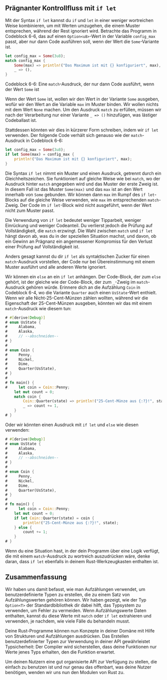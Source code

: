 ## Prägnanter Kontrollfluss mit `if let`

Mit der Syntax `if let` kannst du `if` und `let` in einer weniger wortreichen
Weise kombinieren, um mit Werten umzugehen, die einem Muster entsprechen,
während der Rest ignoriert wird. Betrachte das Programm in Codeblock 6-6, das
auf einen `Option<u8>`-Wert in der Variable `config_max` passt, aber nur dann
Code ausführen soll, wenn der Wert die `Some`-Variante ist.

```rust
let config_max = Some(3u8);
match config_max {
    Some(max) => println!("Das Maximum ist mit {} konfiguriert", max),
    _ => (),
}
```

<span class="caption">Codeblock 6-6: Eine `match`-Ausdruck, der nur dann Code
ausführt, wenn der Wert `Some` ist</span>

Wenn der Wert `Some` ist, wollen wir den Wert in der Variante `Some` ausgeben,
wofür wir den Wert an die Variable `max` im Muster binden. Wir wollen nichts
mit dem Wert `None` machen. Um den Ausdruck `match` zu erfüllen, müssen wir
nach der Verarbeitung nur einer Variante `_ => ()` hinzufügen, was lästiger
Codeballast ist.

Stattdessen könnten wir dies in kürzerer Form schreiben, indem wir `if let`
verwenden. Der folgende Code verhält sich genauso wie der `match`-Ausdruck in
Codeblock 6-6:

```rust
let config_max = Some(3u8);
if let Some(max) = config_max {
    println!("Das Maximum ist mit {} konfiguriert", max);
}
```

Die Syntax `if let` nimmt ein Muster und einen Ausdruck, getrennt durch ein
Gleichheitszeichen. Sie funktioniert auf gleiche Weise wie bei `match`, wo der
Ausdruck hinter `match` angegeben wird und das Muster der erste Zweig ist. In
diesem Fall ist das Muster `Some(max)` und das `max` ist an den Wert innerhalb
von `Some` gebunden. Wir können dann `max` im Rumpf des `if let`-Blocks auf die
gleiche Weise verwenden, wie `max` im entsprechenden `match`-Zweig. Der Code im
`if let`-Block wird nicht ausgeführt, wenn der Wert nicht zum Muster passt.

Die Verwendung von `if let` bedeutet weniger Tipparbeit, weniger Einrückung und
weniger Codeanteil. Du verlierst jedoch die Prüfung auf Vollständigkeit, die
`match` erzwingt. Die Wahl zwischen `match` und `if let` hängt davon ab, was
du in der speziellen Situation machst, und davon, ob ein Gewinn an Prägnanz ein
angemessener Kompromiss für den Verlust einer Prüfung auf Vollständigkeit ist.

Anders gesagt kannst du dir `if let` als syntaktischen Zucker für einen
`match`-Ausdruck vorstellen, der Code nur bei Übereinstimmung mit einem Muster
ausführt und alle anderen Werte ignoriert.

Wir können ein `else` an ein `if let` anhängen. Der Code-Block, der zum `else`
gehört, ist der gleiche wie der Code-Block, der zum `_`-Zweig im
`match`-Ausdruck gehören würde. Erinnere dich an die Aufzählung `Coin` in
Codeblock 6-4, wo die Variante `Quarter` auch einen `UsState`-Wert enthielt.
Wenn wir alle Nicht-25-Cent-Münzen zählen wollten, während wir die Eigenschaft
der 25-Cent-Münzen ausgeben, könnten wir das mit einem `match`-Ausdruck wie
diesem tun:

```rust
# #[derive(Debug)]
# enum UsState {
#     Alabama,
#     Alaska,
#     // --abschneiden--
# }
# 
# enum Coin {
#     Penny,
#     Nickel,
#     Dime,
#     Quarter(UsState),
# }
#
# fn main() {
#     let coin = Coin::Penny;
    let mut count = 0;
    match coin {
        Coin::Quarter(state) => println!("25-Cent-Münze aus {:?}!", state),
        _ => count += 1,
    }
# }
```

Oder wir könnten einen Ausdruck mit `if let` und `else` wie diesen verwenden:

```rust
# #[derive(Debug)]
# enum UsState {
#     Alabama,
#     Alaska,
#     // --abschneiden--
# }
#
# enum Coin {
#     Penny,
#     Nickel,
#     Dime,
#     Quarter(UsState),
# }
#
# fn main() {
#     let coin = Coin::Penny;
    let mut count = 0;
    if let Coin::Quarter(state) = coin {
        println!("25-Cent-Münze aus {:?}!", state);
    } else {
        count += 1;
    }
# }
```

Wenn du eine Situation hast, in der dein Programm über eine Logik verfügt, die
mit einem `match`-Ausdruck zu wortreich auszudrücken wäre, denke daran, dass
`if let` ebenfalls in deinem Rust-Werkzeugkasten enthalten ist.

## Zusammenfassung

Wir haben uns damit befasst, wie man Aufzählungen verwendet, um
benutzerdefinierte Typen zu erstellen, die zu einem Satz von Aufzählungswerten
gehören können. Wir haben gezeigt, wie der Typ `Option<T>` der
Standardbibliothek dir dabei hilft, das Typsystem zu verwenden, um Fehler zu
vermeiden. Wenn Aufzählungswerte Daten enthalten, kannst du diese Werte mit
`match` oder `if let` extrahieren und verwenden, je nachdem, wie viele Fälle du
behandeln musst.

Deine Rust-Programme können nun Konzepte in deiner Domäne mit Hilfe von
Strukturen und Aufzählungen ausdrücken. Das Erstellen benutzerdefinierter Typen
zur Verwendung in deiner API gewährleistet Typsicherheit: Der Compiler wird
sicherstellen, dass deine Funktionen nur Werte jenes Typs erhalten, den die
Funktion erwartet.

Um deinen Nutzern eine gut organisierte API zur Verfügung zu stellen, die
einfach zu benutzen ist und nur genau das offenbart, was deine Nutzer
benötigen, wenden wir uns nun den Modulen von Rust zu.
